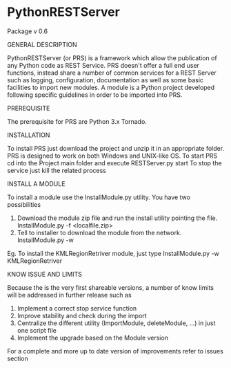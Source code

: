# PythonRESTServer
Package v 0.6

GENERAL DESCRIPTION

PythonRESTServer (or PRS) is a framework which allow the publication of any Python code as REST Service. PRS doesn't offer a full end user functions, instead share a number of common services for a REST Server such as logging, configuration, documentation as well as some basic facilities to import new modules. A module is a Python project developed following specific guidelines in order to be imported into PRS. 

PREREQUISITE

The prerequisite for PRS are
   Python 3.x 
   Tornado.

INSTALLATION

To install PRS just download the project and unzip it in an appropriate folder. PRS is designed to work on both Windows and UNIX-like OS.
 To start PRS cd into the Project main folder and execute RESTServer.py start
 To stop the service just kill the related process

INSTALL A MODULE

To install a module use the InstallModule.py utility. You have two possibilities
  1) Download the module zip file and run the install utility pointing the file. InstallModule.py -f <localfile.zip>
  2) Tell to installer to download the module from the network. InstallModule.py -w <ModuleName>

Eg. To install the KMLRegionRetriver module, just type
    InstallModule.py -w KMLRegionRetriver


KNOW ISSUE AND LIMITS

Because the is the very first shareable versions, a number of know limits will be addressed in further release such as
  1) Implement a correct stop service function
  2) Improve stability and check during the import
  3) Centralize the different utility (ImportModule, deleteModule, ...) in just one script file
  4) Implement the upgrade based on the Module version

For a complete and more up to date version of improvements refer to issues section
